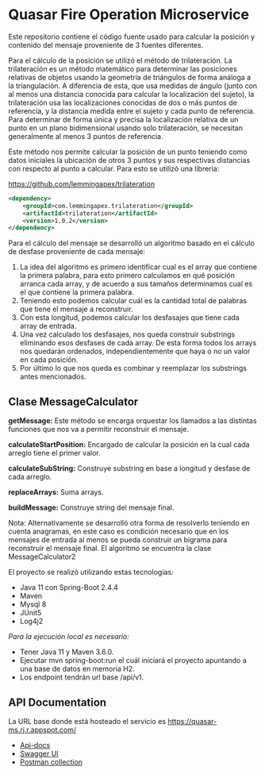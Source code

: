 # Quasar Fire Operation Microservice

Este repositorio contiene el código fuente usado para calcular la posición y contenido del mensaje proveniente de 3 fuentes diferentes.

Para el cálculo de la posición se utilizó el método de trilateración. La trilateración es un método matemático para determinar las posiciones relativas de objetos usando la geometría de triángulos de forma análoga a la triangulación. A diferencia de esta, que usa medidas de ángulo (junto con al menos una distancia conocida para calcular la localización del sujeto), la trilateración usa las localizaciones conocidas de dos o más puntos de referencia, y la distancia medida entre el sujeto y cada punto de referencia. Para determinar de forma única y precisa la localización relativa de un punto en un plano bidimensional usando solo trilateración, se necesitan generalmente al menos 3 puntos de referencia.

Este método nos permite calcular la posición de un punto teniendo como datos iniciales la ubicación de otros 3 puntos y sus respectivas distancias con respecto al punto a calcular. Para esto se utilizó una librería:


https://github.com/lemmingapex/trilateration

```xml
<dependency>
    <groupId>com.lemmingapex.trilateration</groupId>
    <artifactId>trilateration</artifactId>
    <version>1.0.2</version>
</dependency>
```



Para el cálculo del mensaje se desarrolló un algoritmo basado en el cálculo de desfase proveniente de cada mensaje:


1. La idea del algoritmo es primero identificar cual es el array que contiene la primera palabra, para esto primero calculamos en qué posición arranca cada array, y de acuerdo a sus tamaños determinamos cual es el que contiene la primera palabra.
2. Teniendo esto podemos calcular cuál es la cantidad total de palabras que tiene el mensaje a reconstruir.
3. Con esta longitud, podemos calcular los desfasajes que tiene cada array de entrada.
4. Una vez calculado los desfasajes, nos queda construir substrings eliminando esos desfases de cada array. De esta forma todos los arrays nos quedarán ordenados, independientemente que haya o no un valor en cada posición.
5. Por último lo que nos queda es combinar y reemplazar los substrings antes mencionados.


## Clase MessageCalculator
**getMessage:** Este método se encarga orquestar los llamados a las distintas funciones que nos va a permitir reconstruir el mensaje.

**calculateStartPosition:** Encargado de calcular la posición en la cual cada arreglo tiene el primer valor.

**calculateSubString:** Construye substring en base a longitud y desfase de cada arreglo.

**replaceArrays:** Suma arrays.

**buildMessage:** Construye string del mensaje final.



Nota: Alternativamente se desarrolló otra forma de resolverlo teniendo en cuenta anagramas, en este caso es condición necesario que en los mensajes de entrada al menos se pueda construir un bigrama para reconstruir el mensaje final. El algoritmo se encuentra la clase MessageCalculator2

El proyecto se realizó utilizando estas tecnologías:

* Java 11 con Spring-Boot 2.4.4
* Maven
* Mysql 8 
* JUnit5
* Log4j2


*Para la ejecución local es necesario:*
- Tener Java 11 y Maven 3.6.0.
- Ejecutar mvn spring-boot:run el cuál iniciará el proyecto apuntando a una base de datos en memoria H2.
- Los endpoint tendrán url base /api/v1.


## API Documentation
La  URL base donde está hosteado el servicio es https://quasar-ms.rj.r.appspot.com/

* [Api-docs](https://quasar-ms.rj.r.appspot.com/v2/api-docs)
* [Swagger UI](https://quasar-ms.rj.r.appspot.com/swagger-ui.html#/)
* [Postman collection](https://drive.google.com/file/d/1P_FM_2YQqmUDyu2brJB3x4F0_acGaJiE/view?usp=sharing)
 